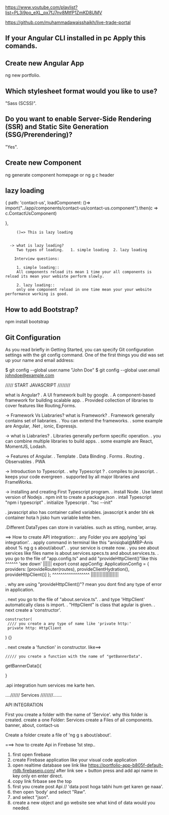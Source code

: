 https://www.youtube.com/playlist?list=PL3i9po_eXL_px7fJ7nv8MtfP1ZmKD8UMV

https://github.com/muhammadawaisshaikh/live-trade-portal

## If your Angular CLI installed in pc Apply this comands.

## Create new Angular App
ng new portfolio.

## Which stylesheet format would you like to use? 
"Sass (SCSS)".

## Do you want to enable Server-Side Rendering (SSR) and Static Site Generation (SSG/Prerendering)? 
"Yes".

## Create new Component
ng generate component homepage
or
ng g c header

<!-- -> how to add routing in components?
    . add <router-outlet />
    . go to app.routes.ts 
    {
        path: '',
        loadComponent: ()=> import("../app/components/homepage/homepage.component").then(c => c.HomepageComponent)
    },
    {
        path: 'homepage',
        loadComponent: ()=> import("../app/components/homepage/homepage.component").then(c => c.HomepageComponent)
    },
    {
        path: 'about',
        loadComponent: ()=> import("../app/components/about/about.component").then(c => c.AboutComponent)
    } -->


## lazy loading
{
        path: 'contact-us',
        loadComponent: ()=> import("../app/components/contact-us/contact-us.component").then(c => c.ContactUsComponent)

},         

         ()=> This is lazy loading


      -> what is lazy loading?
         Two types of loading.   1. simple loading  2. lazy loading  
          
        Interview questions:

         1. simple loading::
         All components reload its mean 1 time your all components is reload its mean your webiste perform slowly.

         2. lazy loading::
         only one component reload in one time mean your your website performance working is good.



   

<!-- -> how to call component to another component?
you copy in selector value in header component just like this "selector: 'app-header'," then paste in 
app.component.html like <app-header></app-header> , then add " import header component" in app.component.ts and call to import same component. -->

## How to add Bootstrap?
npm install bootstrap

## Git Configuration
As you read briefly in Getting Started, you can specify Git configuration settings with the git config command. One of the first things you did was set up your name and email address:

$ git config --global user.name "John Doe"
$ git config --global user.email johndoe@example.com


///// START JAVASCRIPT ////////

what is Angular?
. A UI framework built by google.
. A component-based framework for building scalable app.
. Provided collection of libraries to cover features like Routing,Forms.

-> Framework Vs Liabraries?
what is Framework?
. Framework generally contains  set of liabraries.
. You can extend the frameworks.
. some example are Angular, .Net , ionic, Expressjs.

-> what is Liabraries?
. Libraries generally perform specific operation.
. you can combine multiple libraries to build apps.
. some example are React, MomentJS, Lodash.

-> Features of Angular.
. Template 
. Data Binding
. Forms 
. Routing 
. Observables
. PWA

-> Introduction to Typescript.
. why Typescript ?
. compiles to javascript.
. keeps your code evergreen 
. supported by all major libraries and FrameWorks.

-> installing and creating First Typescript program.
. install Node 
. Use latest version of Nodejs
. npm init to create a package.json
. intall Typescript "npm i typescript"
. initialize Typescript
. "tsc --init"


. javascript also has container called variables.
javascript k ander bhi ek container hota h jisko hum variable kehte hen.

.Different DataTypes can store in variables.
such as stting, number, array.

==> How to create API integration::
. any Folder you are applying 'api integration'.
. apply command in terminal like this "anisiqbal@MBP-Anis about % ng g s about/about".
. your service is create now.
. you see about services like files name is about.services.specs.ts and about.services.ts.
. you go to the file of "app.config.ts" and add "provideHttpClient()"like this ^^^^^^ 'see down'
                                                                               ||||||
   export const appConfig: ApplicationConfig = {               
  providers: [provideRouter(routes), provideClientHydration(), provideHttpClient()]
};                                                             ^^^^^^^^^^^^^^^^^^
                                                               |||||||||||||||||||



. why are using "provideHttpClient()"?
 mean you dont find any type of error in application.

. next you go to the file of "about.service.ts".
. and type 'HttpClient' automatically class is import. 
. "HttpClient" is class that agular is given.
. next create a 'constructor'.

    constructor(
     //// you create a any type of name like 'private http:'
     private http: HttpClient
  ) {}

. next create a 'function' in constructor.
like==> 

    ///// you create a function with the name of "getBannerData".

  getBannerData(){
    
  }


  .api integration hum services me karte hen.


  ....////// Services ////////.......

  API INTEGRATION

  First you create a folder with the name of 'Service'.
  why this folder is created.
 create a one Folder: Services
 create a  Files of all components. banner, about, contact-us

 Create a folder
 create a file of 'ng g s about/about'.

 ===> how to create Api in Firebase 1st step..

1. first open firebase
2. create Firebase application like your visual code application 
3. open realtime database see link like https://portfolio-app-b805f-default-rtdb.firebaseio.com/   after link see + button press and add api name in key only en enter direct.
4. copy link firbase see the top 
5. first you create post Api // 'data post hoga tabhi hum get karen ge naaa'.
6. then open 'body' and select "Raw".
7. and select "json".
8. create a new object and go website see what kind of data would you needed. 

